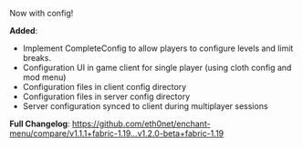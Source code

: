Now with config!

**Added**:
- Implement CompleteConfig to allow players to configure levels and limit breaks.
- Configuration UI in game client for single player (using cloth config and mod menu)
- Configuration files in client config directory
- Configuration files in server config directory
- Server configuration synced to client during multiplayer sessions

**Full Changelog**: https://github.com/eth0net/enchant-menu/compare/v1.1.1+fabric-1.19...v1.2.0-beta+fabric-1.19
